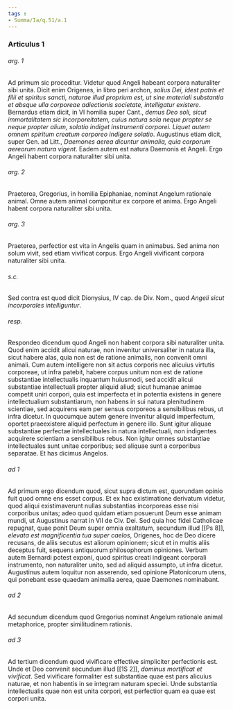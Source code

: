 ```yaml
---
tags : 
- Summa/Ia/q.51/a.1
---
```


### Articulus 1

###### arg. 1
Ad primum sic proceditur. Videtur quod Angeli habeant corpora naturaliter sibi unita. Dicit enim Origenes, in libro peri archon, *solius Dei, idest patris et filii et spiritus sancti, naturae illud proprium est, ut sine materiali substantia et absque ulla corporeae adiectionis societate, intelligatur existere*. Bernardus etiam dicit, in VI homilia super Cant., *demus Deo soli, sicut immortalitatem sic incorporeitatem, cuius natura sola neque propter se neque propter alium, solatio indiget instrumenti corporei. Liquet autem omnem spiritum creatum corporeo indigere solatio*. Augustinus etiam dicit, super Gen. ad Litt., *Daemones aerea dicuntur animalia, quia corporum aereorum natura vigent*. Eadem autem est natura Daemonis et Angeli. Ergo Angeli habent corpora naturaliter sibi unita.

###### arg. 2
Praeterea, Gregorius, in homilia Epiphaniae, nominat Angelum rationale animal. Omne autem animal componitur ex corpore et anima. Ergo Angeli habent corpora naturaliter sibi unita.

###### arg. 3
Praeterea, perfectior est vita in Angelis quam in animabus. Sed anima non solum vivit, sed etiam vivificat corpus. Ergo Angeli vivificant corpora naturaliter sibi unita.

###### s.c.
Sed contra est quod dicit Dionysius, IV cap. de Div. Nom., quod *Angeli sicut incorporales intelliguntur*.

###### resp.
Respondeo dicendum quod Angeli non habent corpora sibi naturaliter unita. Quod enim accidit alicui naturae, non invenitur universaliter in natura illa, sicut habere alas, quia non est de ratione animalis, non convenit omni animali. Cum autem intelligere non sit actus corporis nec alicuius virtutis corporeae, ut infra patebit, habere corpus unitum non est de ratione substantiae intellectualis inquantum huiusmodi, sed accidit alicui substantiae intellectuali propter aliquid aliud; sicut humanae animae competit uniri corpori, quia est imperfecta et in potentia existens in genere intellectualium substantiarum, non habens in sui natura plenitudinem scientiae, sed acquirens eam per sensus corporeos a sensibilibus rebus, ut infra dicetur. In quocumque autem genere invenitur aliquid imperfectum, oportet praeexistere aliquid perfectum in genere illo. Sunt igitur aliquae substantiae perfectae intellectuales in natura intellectuali, non indigentes acquirere scientiam a sensibilibus rebus. Non igitur omnes substantiae intellectuales sunt unitae corporibus; sed aliquae sunt a corporibus separatae. Et has dicimus Angelos.

###### ad 1
Ad primum ergo dicendum quod, sicut supra dictum est, quorundam opinio fuit quod omne ens esset corpus. Et ex hac existimatione derivatum videtur, quod aliqui existimaverunt nullas substantias incorporeas esse nisi corporibus unitas; adeo quod quidam etiam posuerunt Deum esse animam mundi, ut Augustinus narrat in VII de Civ. Dei. Sed quia hoc fidei Catholicae repugnat, quae ponit Deum super omnia exaltatum, secundum illud [[Ps 8]], *elevata est magnificentia tua super caelos*, Origenes, hoc de Deo dicere recusans, de aliis secutus est aliorum opinionem; sicut et in multis aliis deceptus fuit, sequens antiquorum philosophorum opiniones. Verbum autem Bernardi potest exponi, quod spiritus creati indigeant corporali instrumento, non naturaliter unito, sed ad aliquid assumpto, ut infra dicetur. Augustinus autem loquitur non asserendo, sed opinione Platonicorum utens, qui ponebant esse quaedam animalia aerea, quae Daemones nominabant.

###### ad 2
Ad secundum dicendum quod Gregorius nominat Angelum rationale animal metaphorice, propter similitudinem rationis.

###### ad 3
Ad tertium dicendum quod vivificare effective simpliciter perfectionis est. Unde et Deo convenit secundum illud [[1S 2]], *dominus mortificat et vivificat*. Sed vivificare formaliter est substantiae quae est pars alicuius naturae, et non habentis in se integram naturam speciei. Unde substantia intellectualis quae non est unita corpori, est perfectior quam ea quae est corpori unita.

